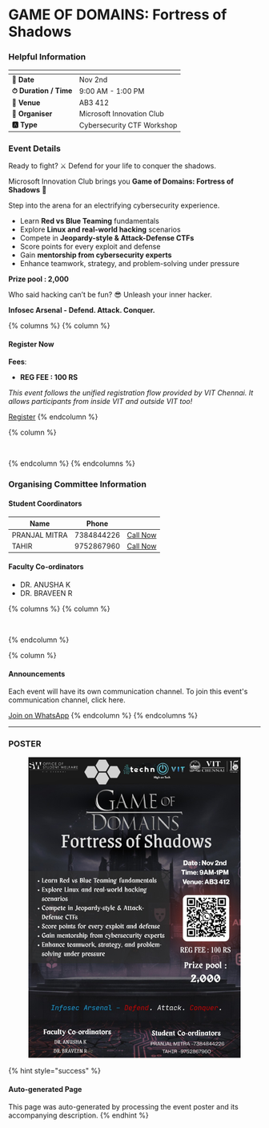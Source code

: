 # GAME OF DOMAINS: Fortress of Shadows

### Helpful Information

<table data-view="cards"><thead><tr><th></th><th></th></tr></thead><tbody><tr><td><strong>📅 Date</strong></td><td>Nov 2nd</td></tr><tr><td><strong>⏱ Duration / Time</strong></td><td>9:00 AM - 1:00 PM</td></tr><tr><td><strong>📍 Venue</strong></td><td>AB3 412</td></tr><tr><td><strong>👤 Organiser</strong></td><td>Microsoft Innovation Club</td></tr><tr><td><strong>🅰️ Type</strong></td><td>Cybersecurity CTF Workshop</td></tr></tbody></table>

### Event Details

Ready to fight? ⚔️ Defend for your life to conquer the shadows.

Microsoft Innovation Club brings you **Game of Domains: Fortress of Shadows** 🏰

Step into the arena for an electrifying cybersecurity experience.

* Learn **Red vs Blue Teaming** fundamentals
* Explore **Linux and real-world hacking** scenarios
* Compete in **Jeopardy-style & Attack-Defense CTFs**
* Score points for every exploit and defense
* Gain **mentorship from cybersecurity experts**
* Enhance teamwork, strategy, and problem-solving under pressure

**Prize pool : 2,000**

Who said hacking can’t be fun? 😎 Unleash your inner hacker.

**Infosec Arsenal - Defend. Attack. Conquer.**

{% columns %}
{% column %}
#### Register Now

**Fees**:

* **REG FEE : 100 RS**

_This event follows the unified registration flow provided by VIT Chennai. It allows participants from inside VIT and outside VIT too!_

<a href="https://chennaievents.vit.ac.in/technovit/" class="button primary" data-icon="rocket-launch">Register</a>
{% endcolumn %}

{% column %}
<figure><img src="https://images.unsplash.com/photo-1607000975574-0b425df6975a?crop=entropy&#x26;cs=srgb&#x26;fm=jpg&#x26;ixid=M3wxOTcwMjR8MHwxfHNlYXJjaHw3fHxyZWdpc3RlcnxlbnwwfHx8fDE3NjEyNDU2MDF8MA&#x26;ixlib=rb-4.1.0&#x26;q=85" alt=""><figcaption></figcaption></figure>
{% endcolumn %}
{% endcolumns %}

### Organising Committee Information

#### Student Coordinators

<table data-card-size="large" data-view="cards"><thead><tr><th>Name</th><th data-type="number">Phone</th><th></th></tr></thead><tbody><tr><td>PRANJAL MITRA</td><td>7384844226</td><td><a href="tel:7384844226" class="button secondary">Call Now</a></td></tr><tr><td>TAHIR</td><td>9752867960</td><td><a href="tel:9752867960" class="button secondary">Call Now</a></td></tr></tbody></table>

#### Faculty Co-ordinators

* DR. ANUSHA K
* DR. BRAVEEN R

{% columns %}
{% column %}
<figure><img src="https://images.unsplash.com/photo-1650897877751-4446f52a0cb3?crop=entropy&#x26;cs=srgb&#x26;fm=jpg&#x26;ixid=M3wxOTcwMjR8MHwxfHNlYXJjaHw2fHxhbm5vdW5jZW1lbnR8ZW58MHx8fHwxNzYxMjQ2MzUxfDA&#x26;ixlib=rb-4.1.0&#x26;q=85" alt=""><figcaption></figcaption></figure>
{% endcolumn %}

{% column %}
#### Announcements

Each event will have its own communication channel. To join this event's communication channel, click here.

<a href="https://chat.whatsapp.com/GvjzwviznfnJPCFyJfGmmK?mode=wwc" class="button primary" data-icon="bullhorn">Join on WhatsApp</a>
{% endcolumn %}
{% endcolumns %}

***

### POSTER

<figure><img src="../../.gitbook/assets/image (2) (1) (1) (1) (1).png" alt=""><figcaption></figcaption></figure>

{% hint style="success" %}
#### Auto-generated Page

This page was auto-generated by processing the event poster and its accompanying description.
{% endhint %}
